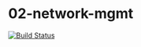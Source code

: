 # 02-network-mgmt

[![Build Status](https://dev.azure.com/MahsForKpmg/SampleProject/_apis/build/status/sreejithkollakal.02-network-mgmt?branchName=master)](https://dev.azure.com/MahsForKpmg/SampleProject/_build/latest?definitionId=1&branchName=master)
